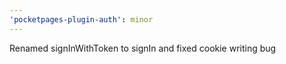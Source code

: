 ```yaml
---
'pocketpages-plugin-auth': minor
---
```


Renamed signInWithToken to signIn and fixed cookie writing bug
